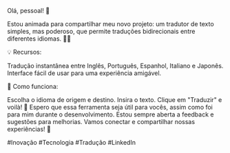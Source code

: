Olá, pessoal! 👋

Estou animada para compartilhar meu novo projeto: um tradutor de texto simples, mas poderoso, que permite traduções bidirecionais entre diferentes idiomas. 🚀✨

💡 Recursos:

Tradução instantânea entre Inglês, Português, Espanhol, Italiano e Japonês.
Interface fácil de usar para uma experiência amigável.

🤖 Como funciona:

Escolha o idioma de origem e destino.
Insira o texto.
Clique em "Traduzir" e voilà!
🌟 Espero que essa ferramenta seja útil para vocês, assim como foi para mim durante o desenvolvimento.
Estou sempre aberta a feedback e sugestões para melhorias. Vamos conectar e compartilhar nossas experiências! 🤝

#Inovação #Tecnologia #Tradução #LinkedIn
